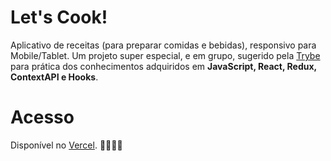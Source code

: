 # Let's Cook!
Aplicativo de receitas (para preparar comidas e bebidas), responsivo para Mobile/Tablet. Um projeto super especial, e em grupo, sugerido pela [Trybe](https://github.com/tryber/) para prática dos conhecimentos adquiridos em **JavaScript, React, Redux, ContextAPI e Hooks**.

# Acesso
Disponível no [Vercel](https://recipe-app-phi-bice.vercel.app/). 🧑‍🍳🍝🍷
